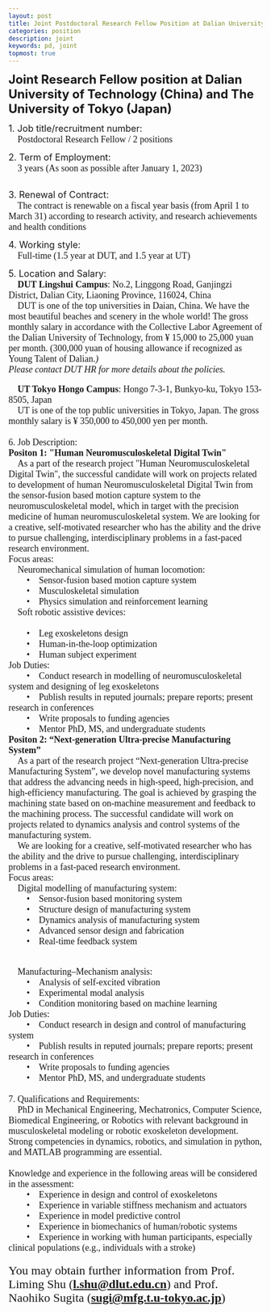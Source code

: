```yaml
---
layout: post
title: Joint Postdoctoral Research Fellow Position at Dalian University of Technology (China) and The University of Tokyo (Japan)
categories: position
description: joint
keywords: pd, joint
topmost: true
---
```


**<font  size=5>Joint Research Fellow position at Dalian University of Technology (China) and The University of Tokyo (Japan)</font>**

<font  size=4>1. Job title/recruitment number: </font>
<font face="Times New Roman" size=4><br/>&emsp;Postdoctoral Research Fellow / 2 positions</font><br>

<font size=4>2. Term of Employment: </font>
<font face="Times New Roman" size=4><br/>&emsp;3 years (As soon as possible after January 1, 2023)</font>

<br>
<font size=4>3. Renewal of Contract: </font>
<font face="Times New Roman" size=4><br/>&emsp;The contract is renewable on a fiscal year basis (from April 1 to March 31) according to research activity, and research achievements and health conditions</font><br>

<font size=4>4. Working style:  </font>
<font face="Times New Roman" size=4><br/>&emsp;Full-time (1.5 year at DUT, and 1.5 year at UT)</font><br>

<font size=4>5. Location and Salary:</font>
<font face="Times New Roman" size=4><br/>&emsp;<b>DUT Lingshui Campus</b>: No.2, Linggong Road, Ganjingzi District, Dalian City, Liaoning Province, 116024, China
<br/>&emsp;DUT is one of the top universities in Daian, China. We have the most beautiful beaches and scenery in the whole world! The gross monthly salary in accordance with the Collective Labor Agreement of the Dalian University of Technology, from ¥ 15,000 to 25,000 yuan per month. (300,000 yuan of housing allowance if recognized as Young Talent of Dalian.*)
<br/><i>* Please contact DUT HR for more details about the policies.</i><p>

<b>&emsp;UT Tokyo Hongo Campus</b>: Hongo 7-3-1, Bunkyo-ku, Tokyo 153-8505, Japan
<br/>&emsp;UT is one of the top public universities in Tokyo, Japan. The gross monthly salary is ¥ 350,000 to 450,000 yen per month.<font>
<br>
<br>
<font size=4>6. Job Description:</font>
<br>
<b><font size=4>Positon 1: "Human Neuromusculoskeletal Digital Twin"</font></b>
<font face="Times New Roman" size=4><br/>&emsp;As a part of the research project "Human Neuromusculoskeletal Digital Twin", the successful candidate will work on projects related to development of human Neuromusculoskeletal Digital Twin from the sensor-fusion based motion capture system to the neuromusculoskeletal model, which in target with the precision medicine of human neuromusculoskeletal system. We are looking for a creative, self-motivated researcher who has the ability and the drive to pursue challenging, interdisciplinary problems in a fast-paced research environment.<br>
Focus areas:
<br/>&emsp;Neuromechanical simulation of human locomotion:
<br/>&emsp;&emsp;•&emsp;Sensor-fusion based motion capture system
<br/>&emsp;&emsp;•&emsp;Musculoskeletal simulation
<br/>&emsp;&emsp;•&emsp;Physics simulation and reinforcement learning
<br/>&emsp;Soft robotic assistive devices:  
<br/>&emsp;&emsp;•&emsp;Leg exoskeletons design
<br/>&emsp;&emsp;•&emsp;Human-in-the-loop optimization
<br/>&emsp;&emsp;•&emsp;Human subject experiment
<br/>Job Duties:
<br/>&emsp;&emsp;•&emsp;Conduct research in modelling of neuromusculoskeletal system and designing of leg exoskeletons 
<br/>&emsp;&emsp;•&emsp;Publish results in reputed journals; prepare reports; present research in conferences
<br/>&emsp;&emsp;•&emsp;Write proposals to funding agencies
<br/>&emsp;&emsp;•&emsp;Mentor PhD, MS, and undergraduate students
</font>
<br>
<b><font size=4>Positon 2: “Next-generation Ultra-precise Manufacturing System”</font></b>
<br/><font face="Times New Roman" size=4>&emsp;As a part of the research project “Next-generation Ultra-precise Manufacturing System”, we develop novel manufacturing systems that address the advancing needs in high-speed, high-precision, and high-efficiency manufacturing. The goal is achieved by grasping the machining state based on on-machine measurement and feedback to the machining process. The successful candidate will work on projects related to dynamics analysis and control systems of the manufacturing system.
<br/>&emsp;We are looking for a creative, self-motivated researcher who has the ability and the drive to pursue challenging, interdisciplinary problems in a fast-paced research environment.
<br>
Focus areas:
<br/>&emsp;Digital modelling of manufacturing system:
<br/>&emsp;&emsp;•&emsp;Sensor-fusion based monitoring system
<br/>&emsp;&emsp;•&emsp;Structure design of manufacturing system
<br/>&emsp;&emsp;•&emsp;Dynamics analysis of manufacturing system
<br/>&emsp;&emsp;•&emsp;Advanced sensor design and fabrication
<br/>&emsp;&emsp;•&emsp;Real-time feedback system

<br/>&emsp;Manufacturing–Mechanism analysis: 
<br/>&emsp;&emsp;•&emsp;Analysis of self-excited vibration
<br/>&emsp;&emsp;•&emsp;Experimental modal analysis
<br/>&emsp;&emsp;•&emsp;Condition monitoring based on machine learning
<br/>Job Duties:
<br/>&emsp;&emsp;•&emsp;Conduct research in design and control of manufacturing system 
<br/>&emsp;&emsp;•&emsp;Publish results in reputed journals; prepare reports; present research in conferences
<br/>&emsp;&emsp;•&emsp;Write proposals to funding agencies
<br/>&emsp;&emsp;•&emsp;Mentor PhD, MS, and undergraduate students
</font>
<br>
<br>
<font size=4>7. Qualifications and Requirements:</font>
<br/><font face="Times New Roman" size=4>&emsp;PhD in Mechanical Engineering, Mechatronics, Computer Science, Biomedical Engineering, or Robotics with relevant background in musculoskeletal modeling or robotic exoskeleton development. Strong competencies in dynamics, robotics, and simulation in python, and MATLAB programming are essential.  
<br/>Knowledge and experience in the following areas will be considered in the assessment:
<br/>&emsp;&emsp;•&emsp;Experience in design and control of exoskeletons
<br/>&emsp;&emsp;•&emsp;Experience in variable stiffness mechanism and actuators
<br/>&emsp;&emsp;•&emsp;Experience in model predictive control
<br/>&emsp;&emsp;•&emsp;Experience in biomechanics of human/robotic systems
<br/>&emsp;&emsp;•&emsp;Experience in working with human participants, especially clinical populations (e.g., individuals with a stroke)
</font><br>
<br>
<font size=5>You may obtain further information from Prof. Liming Shu (<b>l.shu@dlut.edu.cn</b>) and Prof. Naohiko Sugita (<b>sugi@mfg.t.u-tokyo.ac.jp</b>)</font>


